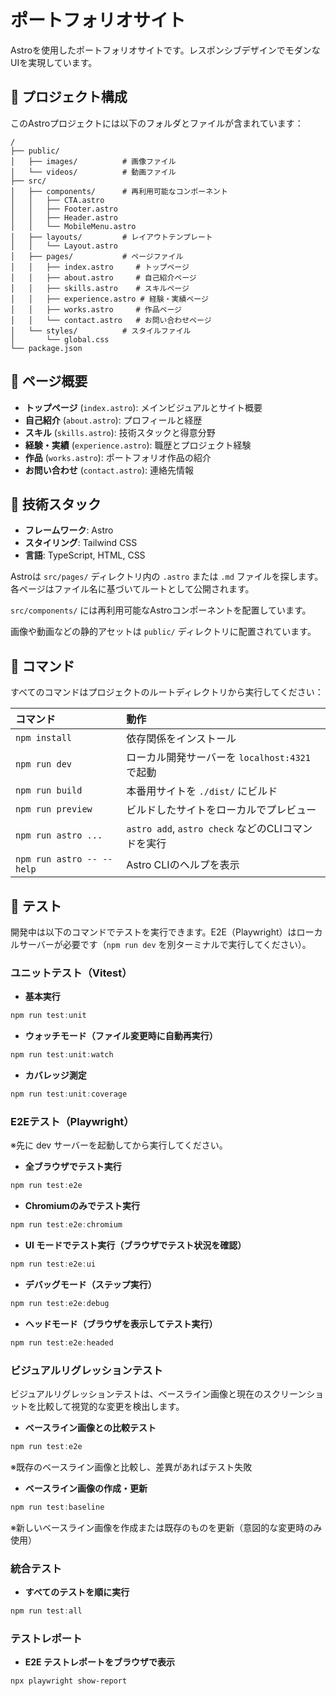 # ポートフォリオサイト

Astroを使用したポートフォリオサイトです。レスポンシブデザインでモダンなUIを実現しています。

## 🚀 プロジェクト構成

このAstroプロジェクトには以下のフォルダとファイルが含まれています：

```text
/
├── public/
│   ├── images/          # 画像ファイル
│   └── videos/          # 動画ファイル
├── src/
│   ├── components/      # 再利用可能なコンポーネント
│   │   ├── CTA.astro
│   │   ├── Footer.astro
│   │   ├── Header.astro
│   │   └── MobileMenu.astro
│   ├── layouts/         # レイアウトテンプレート
│   │   └── Layout.astro
│   ├── pages/           # ページファイル
│   │   ├── index.astro     # トップページ
│   │   ├── about.astro     # 自己紹介ページ
│   │   ├── skills.astro    # スキルページ
│   │   ├── experience.astro # 経験・実績ページ
│   │   ├── works.astro     # 作品ページ
│   │   └── contact.astro   # お問い合わせページ
│   └── styles/          # スタイルファイル
│       └── global.css
└── package.json
```

## 📄 ページ概要

- **トップページ** (`index.astro`): メインビジュアルとサイト概要
- **自己紹介** (`about.astro`): プロフィールと経歴
- **スキル** (`skills.astro`): 技術スタックと得意分野
- **経験・実績** (`experience.astro`): 職歴とプロジェクト経験
- **作品** (`works.astro`): ポートフォリオ作品の紹介
- **お問い合わせ** (`contact.astro`): 連絡先情報

## 🎨 技術スタック

- **フレームワーク**: Astro
- **スタイリング**: Tailwind CSS
- **言語**: TypeScript, HTML, CSS

Astroは `src/pages/` ディレクトリ内の `.astro` または `.md` ファイルを探します。各ページはファイル名に基づいてルートとして公開されます。

`src/components/` には再利用可能なAstroコンポーネントを配置しています。

画像や動画などの静的アセットは `public/` ディレクトリに配置されています。

## 🧞 コマンド

すべてのコマンドはプロジェクトのルートディレクトリから実行してください：

| コマンド                   | 動作                                           |
| :------------------------ | :----------------------------------------------- |
| `npm install`             | 依存関係をインストール                          |
| `npm run dev`             | ローカル開発サーバーを `localhost:4321` で起動    |
| `npm run build`           | 本番用サイトを `./dist/` にビルド               |
| `npm run preview`         | ビルドしたサイトをローカルでプレビュー           |
| `npm run astro ...`       | `astro add`, `astro check` などのCLIコマンドを実行 |
| `npm run astro -- --help` | Astro CLIのヘルプを表示                        |

## 🧪 テスト

開発中は以下のコマンドでテストを実行できます。E2E（Playwright）はローカルサーバーが必要です（`npm run dev` を別ターミナルで実行してください）。

### ユニットテスト（Vitest）

- **基本実行**

```powershell
npm run test:unit
```

- **ウォッチモード（ファイル変更時に自動再実行）**

```powershell
npm run test:unit:watch
```

- **カバレッジ測定**

```powershell
npm run test:unit:coverage
```

### E2Eテスト（Playwright）

※先に dev サーバーを起動してから実行してください。

- **全ブラウザでテスト実行**

```powershell
npm run test:e2e
```

- **Chromiumのみでテスト実行**

```powershell
npm run test:e2e:chromium
```

- **UI モードでテスト実行（ブラウザでテスト状況を確認）**

```powershell
npm run test:e2e:ui
```

- **デバッグモード（ステップ実行）**

```powershell
npm run test:e2e:debug
```

- **ヘッドモード（ブラウザを表示してテスト実行）**

```powershell
npm run test:e2e:headed
```

### ビジュアルリグレッションテスト

ビジュアルリグレッションテストは、ベースライン画像と現在のスクリーンショットを比較して視覚的な変更を検出します。

- **ベースライン画像との比較テスト**

```powershell
npm run test:e2e
```
※既存のベースライン画像と比較し、差異があればテスト失敗

- **ベースライン画像の作成・更新**

```powershell
npm run test:baseline
```
※新しいベースライン画像を作成または既存のものを更新（意図的な変更時のみ使用）

### 統合テスト

- **すべてのテストを順に実行**

```powershell
npm run test:all
```

### テストレポート

- **E2E テストレポートをブラウザで表示**

```powershell
npx playwright show-report
```
